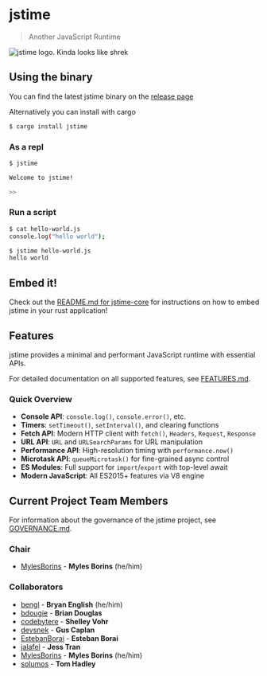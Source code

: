 # jstime

> Another JavaScript Runtime

![jstime logo. Kinda looks like shrek](./logo.png)

## Using the binary

You can find the latest jstime binary on the [release page](https://github.com/jstime/jstime/releases)

Alternatively you can install with cargo

```bash
$ cargo install jstime
```

### As a repl

```bash
$ jstime

Welcome to jstime!

>>
```

### Run a script

```bash
$ cat hello-world.js
console.log("hello world");

$ jstime hello-world.js
hello world

```

## Embed it!

Check out the [README.md for jstime-core](./core/README.md) for
instructions on how to embed jstime in your rust application!

## Features

jstime provides a minimal and performant JavaScript runtime with essential APIs.

For detailed documentation on all supported features, see [FEATURES.md](./docs/FEATURES.md).

### Quick Overview

- **Console API**: `console.log()`, `console.error()`, etc.
- **Timers**: `setTimeout()`, `setInterval()`, and clearing functions
- **Fetch API**: Modern HTTP client with `fetch()`, `Headers`, `Request`, `Response`
- **URL API**: `URL` and `URLSearchParams` for URL manipulation
- **Performance API**: High-resolution timing with `performance.now()`
- **Microtask API**: `queueMicrotask()` for fine-grained async control
- **ES Modules**: Full support for `import`/`export` with top-level await
- **Modern JavaScript**: All ES2015+ features via V8 engine

## Current Project Team Members

For information about the governance of the jstime project, see
[GOVERNANCE.md](./GOVERNANCE.md).

### Chair

* [MylesBorins](https://github.com/MylesBorins) - **Myles Borins** (he/him)

### Collaborators

* [bengl](https://github.com/bengl) - **Bryan English** (he/him)
* [bdougie](https://github.com/bdougie) - **Brian Douglas**
* [codebytere](https://github.com/codebytere) - **Shelley Vohr**
* [devsnek](https://github.com/devsnek) - **Gus Caplan**
* [EstebanBorai](https://github.com/EstebanBorai) - **Esteban Borai**
* [jalafel](https://github.com/jalafel) - **Jess Tran**
* [MylesBorins](https://github.com/MylesBorins) - **Myles Borins** (he/him)
* [solumos](https://github.com/solumos) - **Tom Hadley**

